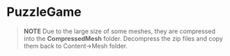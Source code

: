 # PuzzleGame

>**NOTE**
Due to the large size of some meshes, they are compressed into the **CompressedMesh** folder. Decompress the zip files and copy them back to Content->Mesh folder.
